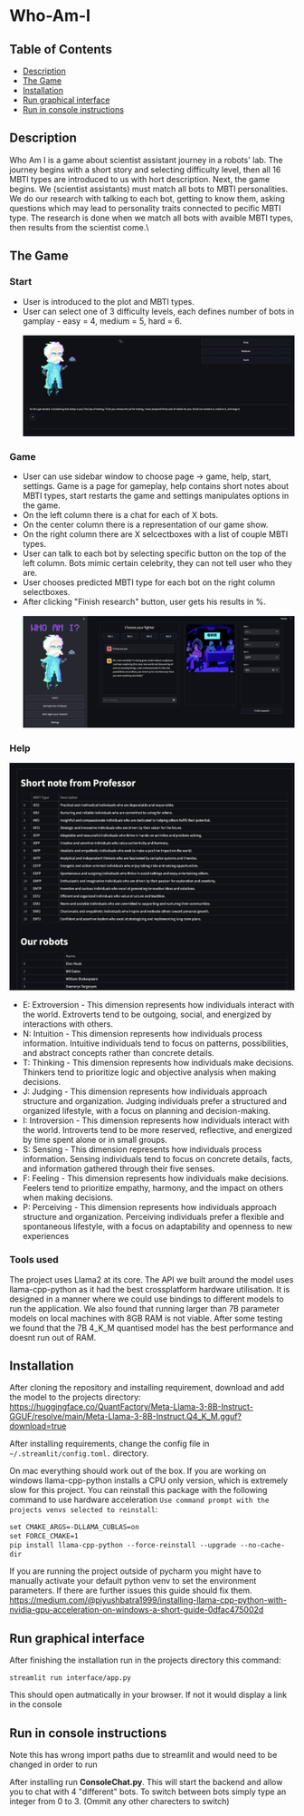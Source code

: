 # Who-Am-I
## Table of Contents
* [Description](#description)
* [The Game](#the-game)
* [Installation](#installation)
* [Run graphical interface](#run-graphical-interface)
* [Run in console instructions](#run-in-console-instructions)
  
## Description
Who Am I is a game about scientist assistant journey in a robots' lab. The journey begins with a short story and selecting difficulty level, then all 16 MBTI types are introduced to us with hort description. Next, the game begins. We (scientist assistants) must match all bots to MBTI personalities. We do our research with talking to each bot, getting to know them, asking questions which may lead to personality traits connected to pecific MBTI type. The research is done when we match all bots with avaible MBTI types, then results from the scientist come.\

## The Game
### Start
* User is introduced to the plot and MBTI types.
* User can select one of 3 difficulty levels, each defines number of bots in gamplay - easy = 4, medium = 5, hard = 6.\
  \
![start](https://github.com/StainedMentor/Who-Am-I/blob/main/assets/select.png)
  
### Game
* User can use sidebar window to choose page -> game, help, start, settings. Game is a page for gameplay, help contains short notes about MBTI types, start restarts the game and settings manipulates options in the game.
* On the left column there is a chat for each of X bots.
* On the center column there is a representation of our game show.
* On the right column there are X selcectboxes with a list of couple MBTI types.
* User can talk to each bot by selecting specific button on the top of the left column. Bots mimic certain celebrity, they can not tell user who they are.
* User chooses predicted MBTI type for each bot on the right column selectboxes.
* After clicking "Finish research" button, user gets his results in %.\
  \
![game](https://github.com/StainedMentor/Who-Am-I/blob/main/assets/game.png)
  
### Help
![help](https://github.com/StainedMentor/Who-Am-I/blob/main/assets/help.png)
 
* E: Extroversion - This dimension represents how individuals interact with the world. Extroverts tend to be outgoing, social, and energized by interactions with others.
* N: Intuition - This dimension represents how individuals process information. Intuitive individuals tend to focus on patterns, possibilities, and abstract concepts rather than concrete details.
* T: Thinking - This dimension represents how individuals make decisions. Thinkers tend to prioritize logic and objective analysis when making decisions.
* J: Judging - This dimension represents how individuals approach structure and organization. Judging individuals prefer a structured and organized lifestyle, with a focus on planning and decision-making.
* I: Introversion - This dimension represents how individuals interact with the world. Introverts tend to be more reserved, reflective, and energized by time spent alone or in small groups.
* S: Sensing - This dimension represents how individuals process information. Sensing individuals tend to focus on concrete details, facts, and information gathered through their five senses.
* F: Feeling - This dimension represents how individuals make decisions. Feelers tend to prioritize empathy, harmony, and the impact on others when making decisions.
* P: Perceiving - This dimension represents how individuals approach structure and organization. Perceiving individuals prefer a flexible and spontaneous lifestyle, with a focus on adaptability and openness to new experiences 

### Tools used
The project uses Llama2 at its core. The API we built around the model uses llama-cpp-python as it had the best crossplatform hardware utilisation. It is designed in a manner where we could use bindings to different models to run the application. We also found that running larger than 7B parameter models on local machines with 8GB RAM is not viable. After some testing we found that the 7B 4_K_M quantised model has the best performance and doesnt run out of RAM.
## Installation
After cloning the repository and installing requirement, download and add the model to the projects directory: https://huggingface.co/QuantFactory/Meta-Llama-3-8B-Instruct-GGUF/resolve/main/Meta-Llama-3-8B-Instruct.Q4_K_M.gguf?download=true

After installing requirements, change the config file in  `~/.streamlit/config.toml.` directory.

On mac everything should work out of the box. If you are working on windows llama-cpp-python installs a CPU only version, which is extremely slow for this project. You can reinstall this package with the following command to use hardware acceleration `Use command prompt with the projects venvs selected to reinstall`:
```
set CMAKE_ARGS=-DLLAMA_CUBLAS=on
set FORCE_CMAKE=1
pip install llama-cpp-python --force-reinstall --upgrade --no-cache-dir
```
If you are running the project outside of pycharm you might have to manually activate your default python venv to set the environment parameters.
If there are further issues this guide should fix them. https://medium.com/@piyushbatra1999/installing-llama-cpp-python-with-nvidia-gpu-acceleration-on-windows-a-short-guide-0dfac475002d

## Run graphical interface
After finishing the installation run in the projects directory this command:
```
streamlit run interface/app.py
```
This should open autmatically in your browser. If not it would display a link in the console
## Run in console instructions 
Note this has wrong import paths due to streamlit and would need to be changed in order to run

After installing run **ConsoleChat.py**.
This will start the backend and allow you to chat with 4 "different" bots.
To switch between bots simply type an integer from 0 to 3. (Ommit any other charecters to switch)

